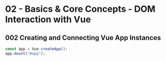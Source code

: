 # 02 - Basics & Core Concepts - DOM Interaction with Vue

## 002 Creating and Connecting Vue App Instances

```javascript
const app = Vue.createApp();
app.mount("#app");
```

```html

```

```javascript

```

